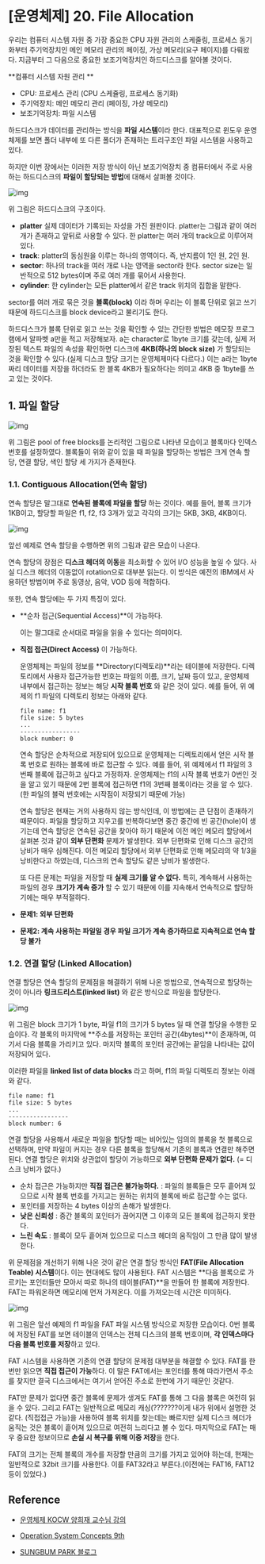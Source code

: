 # [운영체제] 20. File Allocation 

우리는 컴퓨터 시스템 자원 중 가장 중요한 CPU 자원 관리의 스케줄링, 프로세스 동기화부터 주기억장치인 메인 메모리 관리의 페이징, 가상 메모리(요구 페이지)를 다뤄왔다. 지금부터 그 다음으로 중요한 보조기억장치인 하드디스크를 알아볼 것이다.

**컴퓨터 시스템 자원 관리 **

- CPU: 프로세스 관리 (CPU 스케쥴링, 프로세스 동기화) 
- 주기억장치: 메인 메모리 관리 (페이징, 가상 메모리) 
- 보조기억장치: 파일 시스템

하드디스크가 데이터를 관리하는 방식을 **파일 시스템**이라 한다. 대표적으로 윈도우 운영체제를 보면 폴더 내부에 또 다른 폴더가 존재하는 트리구조인 파일 시스템을 사용하고 있다.

하지만 이번 장에서는 이러한 저장 방식이 아닌 보조기억장치 중 컴퓨터에서 주로 사용하는 하드디스크의 **파일이 할당되는 방법**에 대해서 살펴볼 것이다.

![img](https://user-images.githubusercontent.com/34755287/70577704-19ab1e80-1bef-11ea-9e1e-b750c87c3f84.png)

위 그림은 하드디스크의 구조이다.

- **platter** 실제 데이터가 기록되는 자성을 가진 원판이다. platter는 그림과 같이 여러 개가 존재하고 앞뒤로 사용할 수 있다. 한 platter는 여러 개의 track으로 이루어져 있다.
- **track**: platter의 동심원을 이루는 하나의 영역이다. 즉, 반지름이 1인 원, 2인 원.
- **sector**: 하나의 track을 여러 개로 나눈 영역을 sector라 한다. sector size는 일반적으로 512 bytes이며 주로 여러 개를 묶어서 사용한다.
- **cylinder**: 한 cylinder는 모든 platter에서 같은 track 위치의 집합을 말한다.

sector를 여러 개로 묶은 것을 **블록(block)** 이라 하며 우리는 이 블록 단위로 읽고 쓰기 때문에 하드디스크를 block device라고 불리기도 한다.

하드디스크가 블록 단위로 읽고 쓰는 것을 확인할 수 있는 간단한 방법은 메모장 프로그램에서 알파벳 a만을 적고 저장해보자. a는 character로 1byte 크기를 갖는데, 실제 저장된 텍스트 파일의 속성을 확인하면 디스크에 **4KB(하나의 block size)** 가 할당되는 것을 확인할 수 있다.(실제 디스크 할당 크기는 운영체제마다 다르다.) 이는 a라는 1byte짜리 데이터를 저장을 하더라도 한 블록 4KB가 필요하다는 의미고 4KB 중 1byte를 쓰고 있는 것이다.

 ## 1. 파일 할당

![img](https://user-images.githubusercontent.com/34755287/57186866-72139280-6f21-11e9-898a-d2deeb334286.png)

위 그림은 pool of free blocks를 논리적인 그림으로 나타낸 모습이고 블록마다 인덱스 번호를 설정하였다. 블록들이 위와 같이 있을 때 파일을 할당하는 방법은 크게 연속 할당, 연결 할당, 색인 할당 세 가지가 존재한다.

### 1.1. Contiguous Allocation(연속 할당)

연속 할당은 말그대로 **연속된 블록에 파일을 할당** 하는 것이다. 예를 들어, 블록 크기가 1KB이고, 할당할 파일은 f1, f2, f3 3개가 있고 각각의 크기는 5KB, 3KB, 4KB이다.

![img](https://user-images.githubusercontent.com/34755287/57186867-72ac2900-6f21-11e9-9542-e68d1eef7e27.png)

앞선 예제로 연속 할당을 수행하면 위의 그림과 같은 모습이 나온다.

연속 할당의 장점은 **디스크 헤더의 이동**을 최소화할 수 있어 I/O 성능을 높일 수 있다. 사실 디스크 헤더의 이동없이 rotation으로 대부분 읽는다. 이 방식은 예전의 IBM에서 사용하던 방법이며 주로 동영상, 음악, VOD 등에 적합하다.

또한, 연속 할당에는 두 가지 특징이 있다.

- **순차 접근(Sequential Access)**이 가능하다.

  이는 말그대로 순서대로 파일을 읽을 수 있다는 의미이다.

- **직접 접근(Direct Access)** 이 가능하다.

  운영체제는 파일의 정보를 **Directory(디렉토리)**라는 테이블에 저장한다. 디렉토리에서 사용자 접근가능한 번호는 파일의 이름, 크기, 날짜 등이 있고, 운영체제 내부에서 접근하는 정보는 해당 **시작 블록 번호** 와 같은 것이 있다. 예를 들어, 위 예제의 f1 파일의 디렉토리 정보는 아래와 같다.

  ```null
  file name: f1
  file size: 5 bytes
  ...
  -----------------
  block number: 0
  ```

  연속 할당은 순차적으로 저장되어 있으므로 운영체제는 디렉토리에서 얻은 시작 블록 번호로 원하는 블록에 바로 접근할 수 있다. 예를 들어, 위 예제에서 f1 파일의 3번째 블록에 접근하고 싶다고 가정하자. 운영체제는 f1의 시작 블록 번호가 0번인 것을 알고 있기 때문에 2번 블록에 접근하면 f1의 3번째 블록이라는 것을 알 수 있다. (한 파일의 블럭 번호에는 시작점이 저장되기 때문에 가능)

  연속 할당은 현재는 거의 사용하지 않는 방식인데, 이 방법에는 큰 단점이 존재하기 때문이다. 파일을 할당하고 지우고를 반복하다보면 중간 중간에 빈 공간(hole)이 생기는데 연속 할당은 연속된 공간을 찾아야 하기 때문에 이전 메인 메모리 할당에서 살펴본 것과 같이 **외부 단편화** 문제가 발생한다. 외부 단편화로 인해 디스크 공간의 낭비가 매우 심해진다. 이전 메모리 할당에서 외부 단편화로 인해 메모리의 약 1/3을 낭비한다고 하였는데, 디스크의 연속 할당도 같은 낭비가 발생한다.

  또 다른 문제는 파일을 저장할 때 **실제 크기를 알 수 없다.** 특히, 계속해서 사용하는 파일의 경우 **크기가 계속 증가** 할 수 있기 때문에 이를 지속해서 연속적으로 할당하기에는 매우 부적절하다.

- **문제1: 외부 단편화**
- **문제2: 계속 사용하는 파일일 경우 파일 크기가 계속 증가하므로 지속적으로 연속 할당 불가**



### 1.2. 연결 할당 (Linked Allocation)

연결 할당은 연속 할당의 문제점을 해결하기 위해 나온 방법으로, 연속적으로 할당하는 것이 아니라 **링크드리스트(linked list)** 와 같은 방식으로 파일을 할당한다.

![img](https://user-images.githubusercontent.com/34755287/57186868-72ac2900-6f21-11e9-94a6-40054c58852b.png)

위 그림은 block 크기가 1 byte, 파일 f1의 크기가 5 bytes 일 때 연결 할당을 수행한 모습이다. 각 블록의 마지막에 **주소를 저장하는 포인터 공간(4bytes)**이 존재하며, 여기서 다음 블록을 가리키고 있다. 마지막 블록의 포인터 공간에는 끝임을 나타내는 값이 저장되어 있다.

이러한 파일을 **linked list of data blocks** 라고 하며, f1의 파일 디렉토리 정보는 아래와 같다.

```null
file name: f1
file size: 5 bytes
...
-----------------
block number: 6
```

연결 할당을 사용해서 새로운 파일을 할당할 때는 비어있는 임의의 블록을 첫 블록으로 선택하며, 만약 파일이 커지는 경우 다른 블록을 할당해서 기존의 블록과 연결만 해주면 된다. 연결 할당은 위치와 상관없이 할당이 가능하므로 **외부 단편화 문제가 없다.** (= 디스크 낭비가 없다.)

- 순차 접근은 가능하지만 **직접 접근은 불가능하다.** : 파일의 블록들은 모두 흩어져 있으므로 시작 블록 번호를 가지고는 원하는 위치의 블록에 바로 접근할 수는 없다.
- 포인터를 저장하는 4 bytes 이상의 손해가 발생한다.
- **낮은 신뢰성** : 중간 블록의 포인터가 끊어지면 그 이후의 모든 블록에 접근하지 못한다.
- **느린 속도** : 블록이 모두 흩어져 있으므로 디스크 헤더의 움직임이 그 만큼 많이 발생한다.

위 문제점을 개선하기 위해 나온 것이 같은 연결 할당 방식인 **FAT(File Allocation Teable) 시스템**이다. 이는 현대에도 많이 사용된다. FAT 시스템은 **다음 블록으로 가르키는 포인터들만 모아서 따로 하나의 테이블(FAT)**을 만들어 한 블록에 저장한다. FAT는 파워온하면 메모리에 먼저 가져온다. 이를 가져오는데 시간은 미미하다.

![img](https://user-images.githubusercontent.com/34755287/57186869-72ac2900-6f21-11e9-98db-e780d2db15ea.png)

위 그림은 앞선 예제의 f1 파일을 FAT 파일 시스템 방식으로 저장한 모습이다. 0번 블록에 저장된 FAT를 보면 테이블의 인덱스는 전체 디스크의 블록 번호이며, **각 인덱스마다 다음 블록 번호를 저장**하고 있다.

FAT 시스템을 사용하면 기존의 연결 할당의 문제점 대부분을 해결할 수 있다. FAT를 한 번만 읽으면 **직접 접근이 가능**하다. 이 말은 FAT에서는 포인터를 통해 따라가면서 주소를 찾지만 결국 디스크에서는 여기서 얻어진 주소로 한번에 가기 때문인 것같다.

 FAT만 문제가 없다면 중간 블록에 문제가 생겨도 FAT를 통해 그 다음 블록은 여전히 읽을 수 있다. 그리고 FAT는 일반적으로 메모리 캐싱(???????이게 내가 위에서 설명한 것 같다. (직접접근 가능)을 사용하여 블록 위치를 찾는데는 빠르지만 실제 디스크 헤더가 움직는 것은 블록이 흩어져 있으므로 여전히 느리다고 볼 수 있다. 마지막으로 FAT는 매우 중요한 정보이므로 **손실 시 복구를 위해 이중 저장**을 한다.

FAT의 크기는 전체 블록의 개수를 저장할 만큼의 크기를 가지고 있어야 하는데, 현재는 일반적으로 32bit 크기를 사용한다. 이를 FAT32라고 부른다.(이전에는 FAT16, FAT12 등이 있었다.)



## Reference

- [운영체제 KOCW 양희재 교수님 강의](http://www.kocw.net/home/search/kemView.do?kemId=978503)
- [Operation System Concepts 9th](http://www.kyobobook.co.kr/product/detailViewEng.laf?ejkGb=ENG&mallGb=ENG&barcode=9781118093757&orderClick=LAG&Kc=)

- [SUNGBUM PARK 블로그](https://velog.io/@codemcd/운영체제OS-15.-가상메모리)




